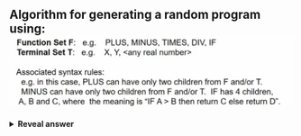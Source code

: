 ## Algorithm for generating a random program using:&nbsp;<img src="../../../../../media/paste-2bc8128d180cee1bd5e9881abbd0d6f8a856c72b.jpg">
<details>
<summary><b>Reveal answer</b></summary>
Define a max depth<br>Initialise a random member of F for the root - set depth 1<br>Reapeat:<br>- Choose function node X which does not have children<br>- If depth of node is &lt; max depth - 1:<br>&nbsp; &nbsp; - Randomly select appropriate child (from T or F) and set their depth to parent depth + 1<br>- If depth of node is max depth - 1:<br>&nbsp; &nbsp; - Randomly select child from T
</details>
